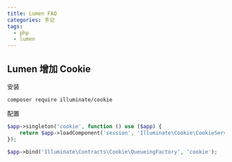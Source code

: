 ```yaml
---
title: Lumen FAQ
categories: 手记
tags:
  - php
  - lumen
---
```


## Lumen 增加 Cookie

安装

```shell
composer require illuminate/cookie
```

配置

```php
$app->singleton('cookie', function () use ($app) {
    return $app->loadComponent('session', 'Illuminate\Cookie\CookieServiceProvider', 'cookie');
});

$app->bind('Illuminate\Contracts\Cookie\QueueingFactory', 'cookie');
```
